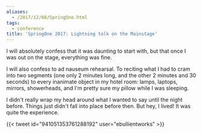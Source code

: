 ```yaml
---
aliases:
  - /2017/12/08/SpringOne.html
tags:
  - conference
title: 'SpringOne 2017: Lightning talk on the Mainstage'
---
```

I will absolutely confess that it was daunting to start with, but that once I was out on the stage, everything was fine.

I will also confess to ad nauseum rehearsal. To reciting what I had to cram into two segments (one only 2 minutes long, and the other 2 minutes and 30 seconds) to every inanimate object in my hotel room: lamps, laptops, mirrors, showerheads, and I'm pretty sure my pillow while I was sleeping.

I didn't really wrap my head around what I wanted to say until the night before. Things just didn't fall into place before then. But hey, I lived! It was quite the experience.

{{< tweet id="941051353761288192" user="ebullientworks" >}}